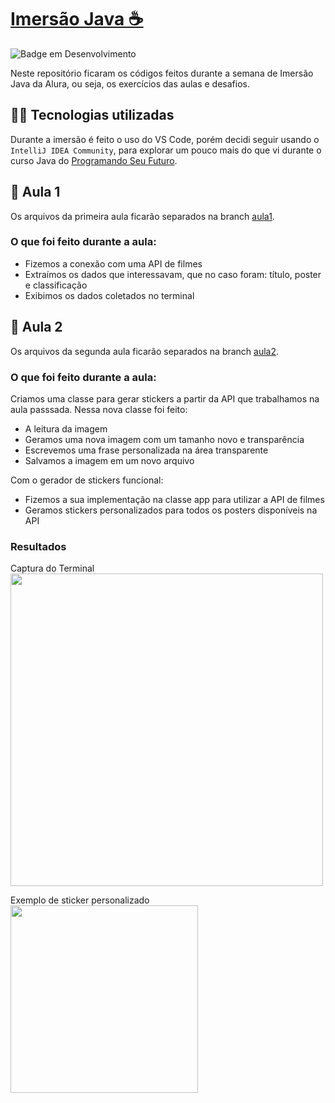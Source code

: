 # [Imersão Java ☕](https://github.com/Wall90s/imersao-java/tree/main)
![Badge em Desenvolvimento](http://img.shields.io/static/v1?label=STATUS&message=EM%20DESENVOLVIMENTO&color=GREEN&style=for-the-badge?style=flat&logo=appveyor)

Neste repositório ficaram os códigos feitos durante a semana de Imersão Java da Alura, ou seja, os exercícios das aulas e desafios.

## 🧑‍💻  Tecnologias utilizadas 
Durante a imersão é feito o uso do VS Code, porém decidi seguir usando o ``IntelliJ IDEA Community``, para explorar um pouco mais do que vi durante o curso Java do [Programando Seu Futuro](https://github.com/Wall90s/Curso_Java).

## 📝 Aula 1
Os arquivos da primeira aula ficarão separados na branch [aula1](https://github.com/Wall90s/imersao-java/tree/aula1).<br>

### O que foi feito durante a aula:
- Fizemos a conexão com uma API de filmes
- Extraímos os dados que interessavam, que no caso foram: título, poster e classificação
- Exibimos os dados coletados no terminal

## 📝 Aula 2
Os arquivos da segunda aula ficarão separados na branch [aula2](https://github.com/Wall90s/imersao-java/tree/aula2).<br>

### O que foi feito durante a aula:
Criamos uma classe para gerar stickers a partir da API que trabalhamos na aula passsada. Nessa nova classe foi feito:
- A leitura da imagem
- Geramos uma nova imagem com um tamanho novo e transparência
- Escrevemos uma frase personalizada na área transparente
- Salvamos a imagem em um novo arquivo

Com o gerador de stickers funcional:
- Fizemos a sua implementação na classe app para utilizar a API de filmes
- Geramos stickers personalizados para todos os posters disponíveis na API

### Resultados
Captura do Terminal<br>
<img width="500" src="https://raw.githubusercontent.com/Wall90s/imersao-java/aula2/aluraStickers/captura-do-terminal.png">

Exemplo de sticker personalizado<br>
<img width="300" src="https://raw.githubusercontent.com/Wall90s/imersao-java/aula2/aluraStickers/The%20Shawshank%20Redemption.png">
